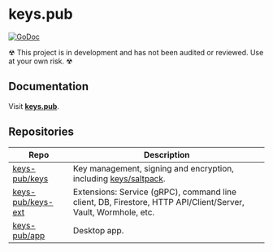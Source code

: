 # keys.pub

[![GoDoc](https://godoc.org/github.com/burlingtonbertie99/mykeys-ext?status.svg)](https://godoc.org/github.com/burlingtonbertie99/mykeys-ext)

☢ This project is in development and has not been audited or reviewed. Use at your own risk. ☢

## Documentation

Visit **[keys.pub](https://keys.pub)**.

## Repositories

| Repo                                                      | Description                                                                                                             |
| --------------------------------------------------------- | ----------------------------------------------------------------------------------------------------------------------- |
| [keys-pub/keys](https://github.com/burlingtonbertie99/mykeys)         | Key management, signing and encryption, including [keys/saltpack](https://godoc.org/github.com/burlingtonbertie99/mykeys/saltpack). |
| [keys-pub/keys-ext](https://github.com/burlingtonbertie99/mykeys-ext) | Extensions: Service (gRPC), command line client, DB, Firestore, HTTP API/Client/Server, Vault, Wormhole, etc.           |
| [keys-pub/app](https://github.com/keys-pub/app)           | Desktop app.                                                                                                            |
